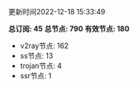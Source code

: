 更新时间2022-12-18 15:33:49

**总订阅: 45**
**总节点: 790**
**有效节点: 180**
- v2ray节点: 162
- ss节点: 13
- trojan节点: 4
- ssr节点: 1
